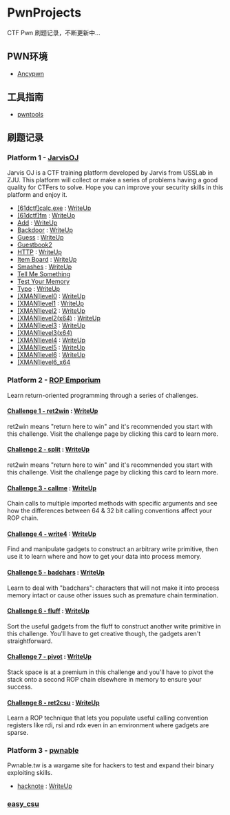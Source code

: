 # PwnProjects
CTF Pwn 刷题记录，不断更新中...

## PWN环境
* [Ancypwn](https://github.com/Escapingbug/ancypwn)

## 工具指南
* [pwntools](https://pwntoolsdocinzh-cn.readthedocs.io/en/master/index.html)

## 刷题记录
### Platform 1 - [JarvisOJ](https://www.jarvisoj.com)
Jarvis OJ is a CTF training platform developed by Jarvis from USSLab in ZJU. This platform will collect or make a series of problems having a good quality for CTFers to solve. Hope you can improve your security skills in this platform and enjoy it.

* [[61dctf]calc.exe](https://github.com/Coldwave96/PwnProjects/tree/main/JarvisOJ/61DCTF/calcexe) : [WriteUp](https://coldwave96.github.io/2021/02/04/Calcexe/)
* [[61dctf]fm](https://github.com/Coldwave96/PwnProjects/tree/main/JarvisOJ/61DCTF/fm) : [WriteUp](https://coldwave96.github.io/2020/09/08/61DCTF-fm/)
* [Add](https://github.com/Coldwave96/PwnProjects/tree/main/JarvisOJ/Add) : [WriteUp](https://coldwave96.github.io/2021/01/28/Add/)
* [Backdoor](https://github.com/Coldwave96/PwnProjects/tree/main/JarvisOJ/Backdoor) : [WriteUp](https://coldwave96.github.io/2020/08/18/Backdoor/)
* [Guess](https://github.com/Coldwave96/PwnProjects/tree/main/JarvisOJ/Guess) : [WriteUp](https://coldwave96.github.io/2020/08/31/Guess/)
* [Guestbook2](https://github.com/Coldwave96/PwnProjects/tree/main/JarvisOJ/Guestbook2)
* [HTTP](https://github.com/Coldwave96/PwnProjects/tree/main/JarvisOJ/HTTP) : [WriteUp](https://coldwave96.github.io/2020/09/03/HTTP/)
* [Item Board](https://github.com/Coldwave96/PwnProjects/tree/main/JarvisOJ/ItemBoard) : [WriteUp](https://coldwave96.github.io/2020/10/20/ItemBoard/)
* [Smashes](https://github.com/Coldwave96/PwnProjects/tree/main/JarvisOJ/Smashes) : [WriteUp](https://coldwave96.github.io/2020/08/06/Smashes/)
* [Tell Me Something](https://github.com/Coldwave96/PwnProjects/tree/main/JarvisOJ/TellMeSomething)
* [Test Your Memory](https://github.com/Coldwave96/PwnProjects/tree/main/JarvisOJ/TestYourMemory)
* [Typo](https://github.com/Coldwave96/PwnProjects/tree/main/JarvisOJ/Typo) : [WriteUp](https://coldwave96.github.io/2021/01/20/Typo/)
* [[XMAN]level0](https://github.com/Coldwave96/PwnProjects/tree/main/JarvisOJ/XMAN/level0) : [WriteUp](https://coldwave96.github.io/2020/05/01/XMAN-level0/)
* [[XMAN]level1](https://github.com/Coldwave96/PwnProjects/tree/main/JarvisOJ/XMAN/level1) : [WriteUp](https://coldwave96.github.io/2020/05/07/XMAN-level1/)
* [[XMAN]level2](https://github.com/Coldwave96/PwnProjects/tree/main/JarvisOJ/XMAN/level2/level2) : [WriteUp](https://coldwave96.github.io/2020/05/01/XMAN-level2/)
* [[XMAN]level2(x64)](https://github.com/Coldwave96/PwnProjects/tree/main/JarvisOJ/XMAN/level2/level2_x64) : [WriteUp](https://coldwave96.github.io/2020/05/11/XMAN-level2-x64/)
* [[XMAN]level3](https://github.com/Coldwave96/PwnProjects/tree/main/JarvisOJ/XMAN/level3/level3) : [WriteUp](https://coldwave96.github.io/2020/05/20/XMAN-level3/)
* [[XMAN]level3(x64)](https://github.com/Coldwave96/PwnProjects/tree/main/JarvisOJ/XMAN/level3/level3_x64)
* [[XMAN]level4](https://github.com/Coldwave96/PwnProjects/tree/main/JarvisOJ/XMAN/level4) : [WriteUp](https://coldwave96.github.io/2020/06/22/XMAN-level4/)
* [[XMAN]level5](https://github.com/Coldwave96/PwnProjects/tree/main/JarvisOJ/XMAN/level5) : [WriteUp](https://coldwave96.github.io/2020/06/23/XMAN-level5/)
* [[XMAN]level6](https://github.com/Coldwave96/PwnProjects/tree/main/JarvisOJ/XMAN/level6/level6) : [WriteUp](https://coldwave96.github.io/2020/07/29/XMAN-level6/)
* [[XMAN]level6_x64](https://github.com/Coldwave96/PwnProjects/tree/main/JarvisOJ/XMAN/level6/level6_x64)

### Platform 2 - [ROP Emporium](https://ropemporium.com)
Learn return-oriented programming through a series of challenges.

#### [Challenge 1 - ret2win](https://ropemporium.com/challenge/ret2win.html) : [WriteUp](https://coldwave96.github.io/2020/05/19/ret2win/)
ret2win means "return here to win" and it's recommended you start with this challenge. Visit the challenge page by clicking this card to learn more.

#### [Challenge 2 - split](https://ropemporium.com/challenge/split.html) : [WriteUp](https://coldwave96.github.io/2020/05/27/split/)
ret2win means "return here to win" and it's recommended you start with this challenge. Visit the challenge page by clicking this card to learn more.

#### [Challenge 3 - callme](https://ropemporium.com/challenge/callme.html) : [WriteUp](https://coldwave96.github.io/2020/05/29/callme/)
Chain calls to multiple imported methods with specific arguments and see how the differences between 64 & 32 bit calling conventions affect your ROP chain.

#### [Challenge 4 - write4](https://ropemporium.com/challenge/write4.html) : [WriteUp](https://coldwave96.github.io/2020/06/02/write4/)
Find and manipulate gadgets to construct an arbitrary write primitive, then use it to learn where and how to get your data into process memory.

#### [Challenge 5 - badchars](https://ropemporium.com/challenge/badchars.html) : [WriteUp](https://coldwave96.github.io/2020/06/05/badchars/)
Learn to deal with "badchars": characters that will not make it into process memory intact or cause other issues such as premature chain termination.

#### [Challenge 6 - fluff](https://ropemporium.com/challenge/fluff.html) : [WriteUp](https://coldwave96.github.io/2020/06/10/fluff/)
Sort the useful gadgets from the fluff to construct another write primitive in this challenge. You'll have to get creative though, the gadgets aren't straightforward.

#### [Challenge 7 - pivot](https://ropemporium.com/challenge/pivot.html) : [WriteUp](https://coldwave96.github.io/2020/06/11/pivot/)
Stack space is at a premium in this challenge and you'll have to pivot the stack onto a second ROP chain elsewhere in memory to ensure your success.

#### [Challenge 8 - ret2csu](https://ropemporium.com/challenge/ret2csu.html) : [WriteUp](https://coldwave96.github.io/2020/06/15/ret2csu/)
Learn a ROP technique that lets you populate useful calling convention registers like rdi, rsi and rdx even in an environment where gadgets are sparse.

### Platform 3 - [pwnable](https://pwnable.tw)
Pwnable.tw is a wargame site for hackers to test and expand their binary exploiting skills.

* [hacknote](https://github.com/Coldwave96/PwnProjects/tree/main/pwnable/hacknote) : [WriteUp](https://coldwave96.github.io/2020/07/09/Hacknote/)

### [easy_csu](https://github.com/Coldwave96/PwnProjects/tree/main/easy_csu)
